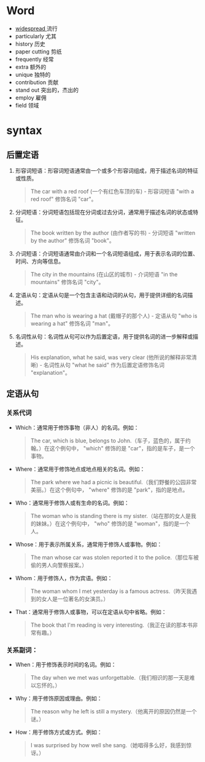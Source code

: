 # Word

* <a href="https://fanyi.baidu.com/#en/zh/widespread"> widespread </a>流行 
* particularly 尤其
* history 历史
* paper cutting 剪纸
* frequently 经常
* extra 额外的
* unique 独特的
* contribution 贡献
* stand out 突出的，杰出的
* employ 雇佣
* field 领域

# syntax

## 后置定语

1. 形容词短语：形容词短语通常由一个或多个形容词组成，用于描述名词的特征或性质。
   > The car with a red roof (一个有红色车顶的车) - 形容词短语 "with a red roof" 修饰名词 "car"。

2. 分词短语：分词短语包括现在分词或过去分词，通常用于描述名词的状态或特征。
    >The book written by the author (由作者写的书) - 分词短语 "written by the author" 修饰名词 "book"。

3. 介词短语：介词短语通常由介词和一个名词短语组成，用于表示名词的位置、时间、方向等信息。
    > The city in the mountains (在山区的城市) - 介词短语 "in the mountains" 修饰名词 "city"。

4. 定语从句：定语从句是一个包含主语和动词的从句，用于提供详细的名词描述。
    > The man who is wearing a hat (戴帽子的那个人) - 定语从句 "who is wearing a hat" 修饰名词 "man"。
5. 名词性从句：名词性从句可以作为后置定语，用于提供名词的进一步解释或描述。
    >His explanation, what he said, was very clear (他所说的解释非常清晰) - 名词性从句 "what he said" 作为后置定语修饰名词 "explanation"。

## 定语从句
### 关系代词
* Which：通常用于修饰事物（非人）的名词。例如：
    >The car, which is blue, belongs to John.（车子，蓝色的，属于约翰。）在这个例句中， "which" 修饰的是 "car"，指的是车子，是一个事物。

* Where：通常用于修饰地点或地点相关的名词。例如：
    >The park where we had a picnic is beautiful.（我们野餐的公园非常美丽。）在这个例句中， "where" 修饰的是 "park"，指的是地点。

* Who：通常用于修饰人或有生命的名词。例如：
    >The woman who is standing there is my sister.（站在那的女人是我的妹妹。）在这个例句中， "who" 修饰的是 "woman"，指的是一个人。

* Whose：用于表示所属关系，通常用于修饰人或事物。例如：
    >The man whose car was stolen reported it to the police.（那位车被偷的男人向警察报案。）
* Whom：用于修饰人，作为宾语。例如：
    >The woman whom I met yesterday is a famous actress.（昨天我遇到的女人是一位著名的女演员。）
* That：通常用于修饰人或事物，可以在定语从句中省略。例如：
    >The book that I'm reading is very interesting.（我正在读的那本书非常有趣。）

### 关系副词：

* When：用于修饰表示时间的名词。例如：
    >The day when we met was unforgettable.（我们相识的那一天是难以忘怀的。）
* Why：用于修饰原因或理由。例如：
    >The reason why he left is still a mystery.（他离开的原因仍然是一个谜。）
* How：用于修饰方式或方式。例如：
    >I was surprised by how well she sang.（她唱得多么好，我感到惊讶。）